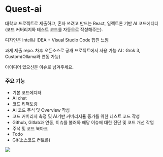 # Quest-ai
대학교 프로젝트로 제출하고, 혼자 쓰려고 만드는 React, 일렉트론 기반 AI 코드에디터(코드 커버리지와 테스트 코드를 자동으로 작성해주는).

디자인은 IntelliJ IDEA + Visual Studio Code 합친 느낌

과제 제출 repo. 차후 오픈소스로 공개
프로젝트에서 사용 가능 AI : Grok 3, Custom(Ollama와 연동 가능)

아이디어 있으신분 이슈로 남겨주세요.

### 주요 기능
- 기본 코드에디터
- AI chat
- 코드 리팩토링
- AI 코드 주석 및 Overview 작성
- 코드 커버리지 측정 및 AI기반 커버리지율 증가를 위한 테스트 코드 작성
- Github, Gitlab과 연동, 이슈를 불러와 해당 이슈에 대한 진단 및 코드 개선 작업
- 주석 및 코드 북마크
- Todo
- Git(소스코드 컨트롤)

<img src="https://raw.githubusercontent.com/dev-yuka05/Quest-ai/refs/heads/main/images/v0.0.1.png" />
